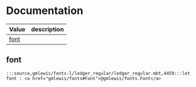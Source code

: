 # Documentation
|Value|description|
|---|---|
|[font](#font)||

## font

```moonbit
:::source,gmlewis/fonts-l/ledger_regular/ledger_regular.mbt,4459:::let font : <a href="gmlewis/fonts#Font">@gmlewis/fonts.Font</a>
```


